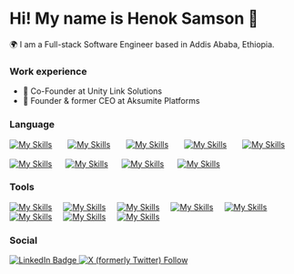 # Hi! My name is Henok Samson 👋

🌍 I am a Full-stack Software Engineer based in Addis Ababa, Ethiopia.

### Work experience 

* 🚀 Co-Founder  at Unity Link Solutions
* 🚀 Founder & former CEO at Aksumite Platforms


### Language

[![My Skills](https://skillicons.dev/icons?i=html,css)](https://skillicons.dev) &nbsp;&nbsp;&nbsp;&nbsp;&nbsp; [![My Skills](https://skillicons.dev/icons?i=js,ts)](https://skillicons.dev) &nbsp;&nbsp;&nbsp;&nbsp;&nbsp; [![My Skills](https://skillicons.dev/icons?i=react,next,flutter&perline=3)](https://skillicons.dev) &nbsp;&nbsp;&nbsp;&nbsp;&nbsp; [![My Skills](https://skillicons.dev/icons?i=tailwind,scss)](https://skillicons.dev) &nbsp;&nbsp;&nbsp;&nbsp;&nbsp; [![My Skills](https://skillicons.dev/icons?i=figma)](https://skillicons.dev)
<br/>
<br/>
[![My Skills](https://skillicons.dev/icons?i=py,django)](https://skillicons.dev)&nbsp;&nbsp;&nbsp;&nbsp;&nbsp;&nbsp;[![My Skills](https://skillicons.dev/icons?i=nodejs,express)](https://skillicons.dev)&nbsp;&nbsp;&nbsp;&nbsp;&nbsp;&nbsp;[![My Skills](https://skillicons.dev/icons?i=c,cpp)](https://skillicons.dev)&nbsp;&nbsp;&nbsp;&nbsp;&nbsp;&nbsp;[![My Skills](https://skillicons.dev/icons?i=mysql,mongodb)](https://skillicons.dev)

### Tools
[![My Skills](https://skillicons.dev/icons?i=vscode)](https://skillicons.dev)&nbsp;&nbsp;&nbsp;&nbsp;&nbsp;[![My Skills](https://skillicons.dev/icons?i=vim)](https://skillicons.dev)&nbsp;&nbsp;&nbsp;&nbsp;&nbsp;[![My Skills](https://skillicons.dev/icons?i=emacs)](https://skillicons.dev)&nbsp;&nbsp;&nbsp;&nbsp;&nbsp;[![My Skills](https://skillicons.dev/icons?i=kubernetes)](https://skillicons.dev)&nbsp;&nbsp;&nbsp;&nbsp;&nbsp;[![My Skills](https://skillicons.dev/icons?i=docker)](https://skillicons.dev)&nbsp;&nbsp;&nbsp;&nbsp;&nbsp;[![My Skills](https://skillicons.dev/icons?i=git)](https://skillicons.dev)&nbsp;&nbsp;&nbsp;&nbsp;&nbsp;[![My Skills](https://skillicons.dev/icons?i=github)](https://skillicons.dev)&nbsp;&nbsp;&nbsp;&nbsp;&nbsp;[![My Skills](https://skillicons.dev/icons?i=linux)](https://skillicons.dev)

### Social
<div id="badges">
  <a href="https://www.linkedin.com/in/enochcodes/">
    <img src="https://img.shields.io/badge/LinkedIn-blue?style=for-the-badge&logo=linkedin&logoColor=white" alt="LinkedIn Badge"/>
  </a>
    <a href="https://twitter.com/enoch_codes">
  <img alt="X (formerly Twitter) Follow" src="https://img.shields.io/badge/Twitter-1DA1F2?style=for-the-badge&logo=twitter&logoColor=white"/>
  </a>
</div>
